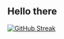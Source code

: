 ## Hello there  


[![GitHub Streak](https://github-readme-streak-stats-one-theta.vercel.app?user=sudojoao&theme=yellowdark&hide_border=true&background=45%2CB60000%2C00012F)](https://git.io/streak-stats)
